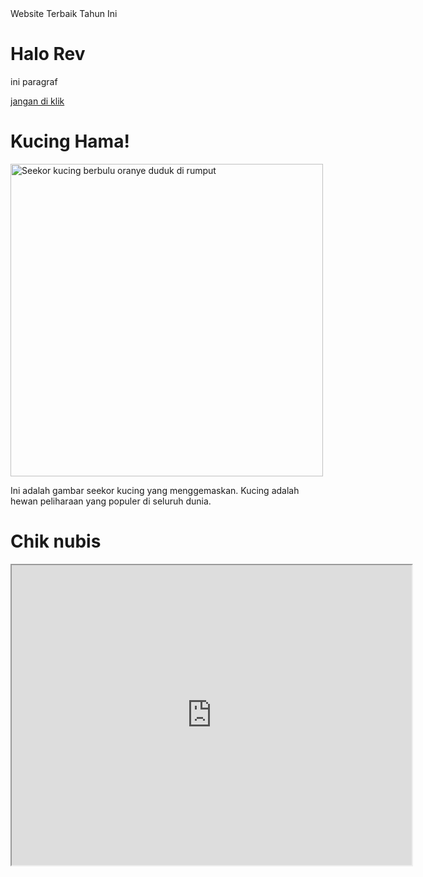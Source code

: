 <html lang="nigga">
<head>
    <tittle>
        Website Terbaik Tahun Ini
    </tittle>
</head>
<body>
    <h1>Halo Rev</h1>
    <p>ini paragraf</p>
    <a href="https://youtu.be/y_fK9Quyv9c?si=DwwAIqRxgh42l7Ee">jangan di klik</a>
    <h1>Kucing Hama!</h1>
    <img src="https://photos.app.goo.gl/jB2vPKKfLRAdQkj6A" alt="Seekor kucing berbulu oranye duduk di rumput" style="width:500px; max-width:100%; height:auto;">
    <p>Ini adalah gambar seekor kucing yang menggemaskan. Kucing adalah hewan peliharaan yang populer di seluruh dunia.</p>
    <h1>Chik nubis
    </h1>
<iframe 
<iframe
  src="https://drive.google.com/file/d/1j98s_JQt7FEtqY-04QVVJ_pnZyuLIoNj/preview"
  width="640"
  height="480"
  allow="autoplay; fullscreen"
  allowfullscreen= "True">
</iframe>
</iframe>
</body>



</html>

